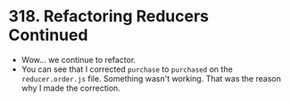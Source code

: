 # 318. Refactoring Reducers Continued 
- Wow... we continue to refactor.
- You can see that I corrected `purchase` to `purchased` on the `reducer.order.js` file. Something wasn't working. That was the reason why I made the correction. 
